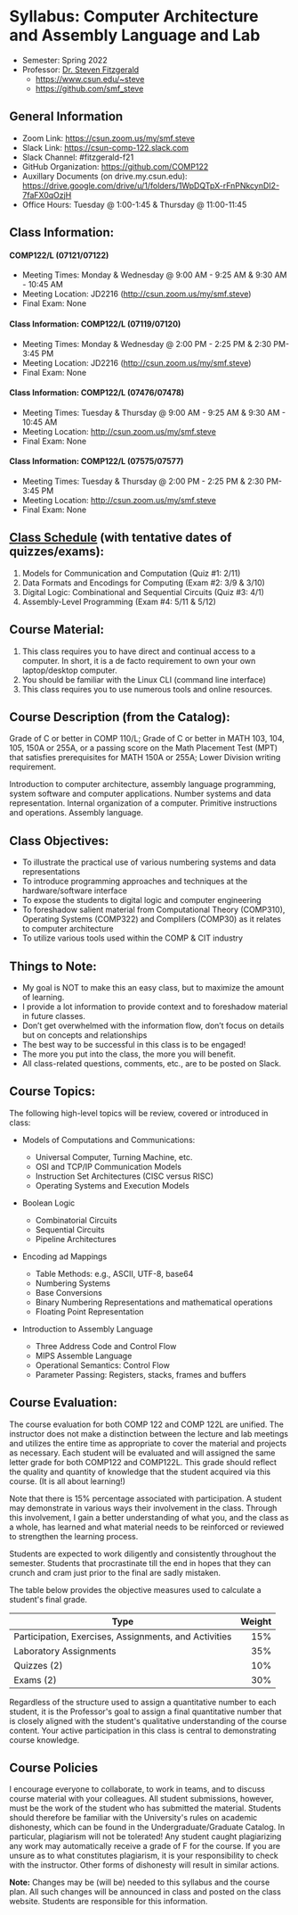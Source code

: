 # Syllabus: Computer Architecture and Assembly Language and Lab
* Semester: Spring 2022
* Professor: [Dr. Steven Fitzgerald](mailto:steve@my.csun.edu)
  * https://www.csun.edu/~steve
  * https://github.com/smf_steve

## General Information
* Zoom Link:		https://csun.zoom.us/my/smf.steve
* Slack Link:		https://csun-comp-122.slack.com
* Slack Channel:	#fitzgerald-f21
* GitHub Organization:	https://github.com/COMP122
* Auxillary Documents (on drive.my.csun.edu): https://drive.google.com/drive/u/1/folders/1WpDQTpX-rFnPNkcynDI2-7faFX0qOzjH
* Office Hours: 		Tuesday @ 1:00-1:45 & Thursday @ 11:00-11:45

## Class Information: 
#### COMP122/L (07121/07122)
* Meeting Times: Monday & Wednesday @ 9:00 AM - 9:25 AM & 9:30 AM - 10:45 AM
* Meeting Location: JD2216 (http://csun.zoom.us/my/smf.steve)
* Final Exam: None

#### Class Information: COMP122/L (07119/07120)
* Meeting Times: Monday & Wednesday @ 2:00 PM - 2:25 PM & 2:30 PM- 3:45 PM
* Meeting Location: JD2216 (http://csun.zoom.us/my/smf.steve)
* Final Exam: None

#### Class Information: COMP122/L (07476/07478)
* Meeting Times: Tuesday & Thursday @ 9:00 AM - 9:25 AM & 9:30 AM - 10:45 AM
* Meeting Location: http://csun.zoom.us/my/smf.steve
* Final Exam: None

#### Class Information: COMP122/L (07575/07577)
* Meeting Times: Tuesday & Thursday @ 2:00 PM - 2:25 PM & 2:30 PM- 3:45 PM
* Meeting Location: http://csun.zoom.us/my/smf.steve
* Final Exam: None

## [Class Schedule](https://github.com/COMP122/comp122-s22/raw/main/administrative/schedule.pdf) (with tentative dates of quizzes/exams):
  1. Models for Communication and Computation		(Quiz #1: 2/11)
  1. Data Formats and Encodings for Computing   	(Exam #2: 3/9 & 3/10)
  1. Digital Logic: Combinational and Sequential Circuits	(Quiz #3: 4/1)
  1. Assembly-Level Programming 	(Exam #4: 5/11 & 5/12)

## Course Material:
  1.  This class requires you to have direct and continual access to a computer. In short, it is a de facto requirement to own your own laptop/desktop computer.
  1. You should be familiar with the Linux CLI (command line interface)
  1. This class requires you to use numerous tools and online resources.

## Course Description (from the Catalog):
Grade of C or better in COMP 110/L; Grade of C or better in MATH 103, 104, 105, 150A or 255A, or a passing score on the Math Placement Test (MPT) that satisfies prerequisites for MATH 150A or 255A; Lower Division writing requirement.

Introduction to computer architecture, assembly language programming, system software and computer applications. Number systems and data representation. Internal organization of a computer. Primitive instructions and operations. Assembly language.

## Class Objectives:
  * To illustrate the practical use of various numbering systems and data representations
  * To introduce programming approaches and techniques at the hardware/software interface
  * To expose the students to digital logic and computer engineering
  * To foreshadow salient material from Computational Theory (COMP310), Operating Systems (COMP322) and Complilers (COMP30) as it relates to computer architecture
  * To utilize various tools used within the COMP & CIT industry 

## Things to Note:
  *	My goal is NOT to make this an easy class, but to maximize the amount of learning. 
  * I provide a lot information to provide context and to foreshadow material in future classes.
  * Don’t get overwhelmed with the information flow, don’t focus on details but on concepts and relationships
  * The best way to be successful in this class is to be engaged!
  * The more you put into the class, the more you will benefit.
  * All class-related questions, comments, etc., are to be posted on Slack.

## Course Topics:
The following high-level topics will be review, covered or introduced in class:	

  * Models of Computations and Communications:		
    * Universal Computer, Turning Machine, etc. 
    * OSI and TCP/IP Communication Models
    * Instruction Set Architectures (CISC versus RISC)
    * Operating Systems and Execution Models

  * Boolean Logic
    * Combinatorial Circuits
    * Sequential Circuits
    * Pipeline Architectures
  
  * Encoding ad Mappings
    * Table Methods: e.g., ASCII, UTF-8, base64
    * Numbering Systems
    * Base Conversions
    * Binary Numbering Representations and mathematical operations
    * Floating Point Representation 

  * Introduction to Assembly Language
    * Three Address Code and Control Flow
    * MIPS Assemble Language
    * Operational Semantics: Control Flow
    * Parameter Passing: Registers, stacks, frames and buffers

## Course Evaluation:
The course evaluation for both COMP 122 and COMP 122L are unified. The instructor does not make a distinction between the lecture and lab meetings and utilizes the entire time as appropriate to cover the material and projects as necessary. Each student will be evaluated and will assigned the same letter grade for both COMP122 and COMP122L. This grade should reflect the quality and quantity of knowledge that the student acquired via this course. (It is all about learning!) 

Note that there is 15% percentage associated with participation. A student may demonstrate in various ways their involvement in the class. Through this involvement, I gain a better understanding of what you, and the class as a whole, has learned and what material needs to be reinforced or reviewed to strengthen the learning process.  

Students are expected to work diligently and consistently throughout the semester.  Students that procrastinate till the end in hopes that they can crunch and cram just prior to the final are sadly mistaken.

The table below provides the objective measures used to calculate a student's final grade. 

| Type | Weight |
|------|-------:|
| Participation, Exercises, Assignments, and Activities | 15% |
| Laboratory Assignments	| 35% |
| Quizzes (2)	| 10% |
| Exams (2)	| 30% |

						
Regardless of the structure used to assign a quantitative number to each student, it is the Professor's goal to assign a final quantitative number that is closely aligned with the student's qualitative understanding of the course content.  Your active participation in this class is central to demonstrating course knowledge.

##	Course Policies
I encourage everyone to collaborate, to work in teams, and to discuss course material with your colleagues. All student submissions, however, must be the work of the student who has submitted the material. Students should therefore be familiar with the University's rules on academic dishonesty, which can be found in the Undergraduate/Graduate Catalog. In particular, plagiarism will not be tolerated! Any student caught plagiarizing any work may automatically receive a grade of F for the course. If you are unsure as to what constitutes plagiarism, it is your responsibility to check with the instructor. Other forms of dishonesty will result in similar actions.
					
<b>Note:</b> Changes may be (will be) needed to this syllabus and the course plan. All such changes will be announced in class and posted on the class website. Students are responsible for this information.
